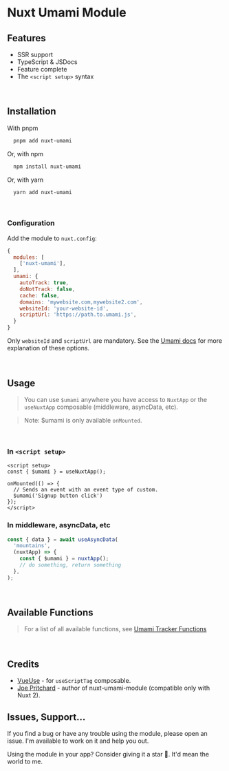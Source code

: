 # Nuxt Umami Module

## Features

- SSR support
- TypeScript & JSDocs
- Feature complete
- The `<script setup>` syntax

<br>

## Installation

With pnpm

```bash
  pnpm add nuxt-umami
```

Or, with npm

```bash
  npm install nuxt-umami
```

Or, with yarn

```bash 
  yarn add nuxt-umami
```
<br>

### Configuration

Add the module to `nuxt.config`:

```javascript
{
  modules: [
    ['nuxt-umami'],
  ],
  umami: {
    autoTrack: true,
    doNotTrack: false,
    cache: false,
    domains: 'mywebsite.com,mywebsite2.com',
    websiteId: 'your-website-id',
    scriptUrl: 'https://path.to.umami.js',
  }
}
```

Only `websiteId` and `scriptUrl` are mandatory. See the [Umami docs](https://umami.is/docs/tracker-configuration) for more explanation of these options.

<br>

## Usage

>  You can use `$umami` anywhere you have access to `NuxtApp` or the `useNuxtApp` composable (middleware, asyncData, etc).

> Note: $umami is only available `onMounted`.

<br>

### In `<script setup>`

```vue
<script setup>
const { $umami } = useNuxtApp();

onMounted(() => {
  // Sends an event with an event type of custom.
  $umami('Signup button click')
});
</script>
```

### In middleware, asyncData, etc

```javascript
const { data } = await useAsyncData(
  'mountains',
  (nuxtApp) => {
    const { $umami } = nuxtApp();
    // do something, return something
  },
);
```

<br>

## Available Functions
> For a list of all available functions, see [Umami Tracker Functions](https://umami.is/docs/tracker-functions)

<br>

## Credits

- [VueUse](https://github.com/vueuse/vueuse) - for `useScriptTag` composable.
- [Joe Pritchard](https://github.com/joe-pritchard/nuxt-umami-module) - author of nuxt-umami-module (compatible only with Nuxt 2).

## Issues, Support...

If you find a bug or have any trouble using the module, please open an issue. I'm available to work on it and help you out.
<br>

Using the module in your app? Consider giving it a star 🌟. It'd mean the world to me.
